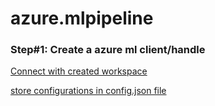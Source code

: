 # azure.mlpipeline

### Step#1: Create a azure ml client/handle

[Connect with created workspace](https://learn.microsoft.com/en-us/python/api/azure-ai-ml/azure.ai.ml.mlclient?view=azure-python#azure-ai-ml-mlclient-from-config)

[store configurations in config.json file](https://learn.microsoft.com/en-us/python/api/azure-ai-ml/azure.ai.ml.mlclient?view=azure-python#azure-ai-ml-mlclient-from-config)

